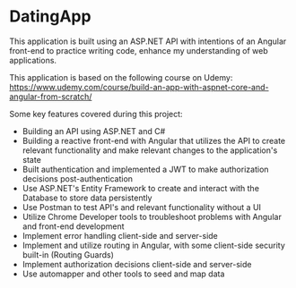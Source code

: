 # DatingApp
This application is built using an ASP.NET API with intentions of an Angular front-end to practice writing code, enhance my understanding of web applications.

This application is based on the following course on Udemy: https://www.udemy.com/course/build-an-app-with-aspnet-core-and-angular-from-scratch/

Some key features covered during this project: 
- Building an API using ASP.NET and C#
- Building a reactive front-end with Angular that utilizes the API to create relevant functionality and make relevant changes to the application's state
- Built authentication and implemented a JWT to make authorization decisions post-authentication
- Use ASP.NET's Entity Framework to create and interact with the Database to store data persistently
- Use Postman to test API's and relevant functionality without a UI
- Utilize Chrome Developer tools to troubleshoot problems with Angular and front-end development
- Implement error handling client-side and server-side
- Implement and utilize routing in Angular, with some client-side security built-in (Routing Guards)
- Implement authorization decisions client-side and server-side
- Use automapper and other tools to seed and map data